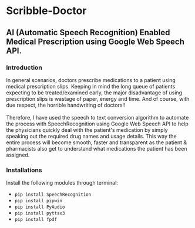 # Scribble-Doctor
## AI (Automatic Speech Recognition) Enabled Medical Prescription using Google Web Speech API.
### Introduction
In general scenarios, doctors prescribe medications to a patient using medical prescription slips. Keeping in mind the long queue of patients expecting to be treated/examined early, the major disadvantage of using prescription slips is wastage of paper, energy and time. And of course, with due respect, the horrible handwriting of doctors!!
<br/> <br/>
Therefore, I have used the speech to text conversion algorithm to automate the process with SpeechRecognition using Google Web Speech API to help the physicians quickly deal with the patient's medication by simply speaking out the required drug names and usage details. This way the entire process will become smooth, faster and transparent as the patient & pharmacists also get to understand what medications the patient has been assigned.

### Installations
Install the following modules through terminal:
- ```pip install SpeechRecognition```
- ```pip install pipwin```
- ```pip install PyAudio```
- ```pip install pyttsx3```
- ```pip install fpdf```
